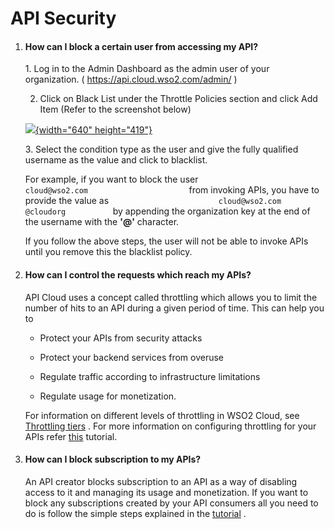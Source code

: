 # API Security

1.  #### How can I block a certain user from accessing my API?

    1\. Log in to the Admin Dashboard as the admin user of your organization.
    ( <https://api.cloud.wso2.com/admin/> )

      
    2. Click on Black List under the Throttle Policies section and click
    Add Item (Refer to the screenshot below)

    [![](https://2.bp.blogspot.com/-LRXndfF0rCw/WWzsv3J0RPI/AAAAAAAAC3k/Pz6jKP6INTwB7SPuOpCWT4YlTNvbExmAgCLcBGAs/s640/throttling_policies.png){width="640"
    height="419"}](https://2.bp.blogspot.com/-LRXndfF0rCw/WWzsv3J0RPI/AAAAAAAAC3k/Pz6jKP6INTwB7SPuOpCWT4YlTNvbExmAgCLcBGAs/s1600/throttling_policies.png)  

    3. Select the condition type as the user and give the fully
    qualified username as the value and click to blacklist.

    For example, if you want to block the user
    `                         cloud@wso2.com                       `
    from invoking APIs, you have to provide the value as
    `                         cloud@wso2.com                        @cloudorg           `
    by appending the organization key at the end of the username with
    the **'@'** character.

    If you follow the above steps, the user will not be able to invoke
    APIs until you remove this the blacklist policy.

2.  #### How can I control the requests which reach my APIs?

    API Cloud uses a concept called throttling which allows you to limit
    the number of hits to an API during a given period of time. This can
    help you to

    -   Protect your APIs from security attacks

    -   Protect your backend services from overuse

    -   Regulate traffic according to infrastructure limitations

    -   Regulate usage for monetization.

      
    For information on different levels of throttling in WSO2 Cloud, see
    [Throttling
    tiers](https://docs.wso2.com/display/APICloud/Key+Concepts) . For
    more information on configuring throttling for your APIs refer
    [this](https://docs.wso2.com/display/APICloud/Enforce+Throttling+and+Resource+Access+Policies)
    tutorial.

3.  #### How can I block subscription to my APIs?

    An API creator blocks subscription to an API as a way of disabling
    access to it and managing its usage and monetization. If you want to
    block any subscriptions created by your API consumers all you need
    to do is follow the simple steps explained in the
    [tutorial](https://docs.wso2.com/display/APICloud/Block+Subscription+to+an+API)
    .
